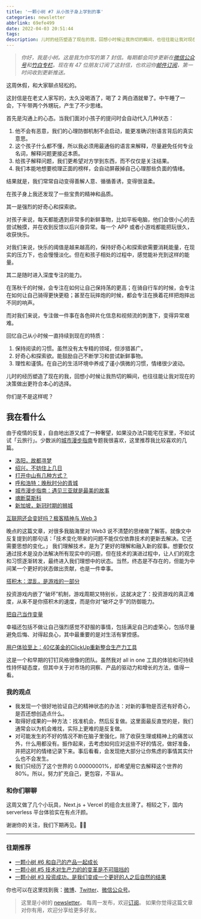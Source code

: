 ```yaml
---
title: '一颗小树 #7 从小孩子身上学到的事'
categories: newsletter
abbrlink: 69efe499
date: 2022-04-03 20:51:44
tags:
description: 儿时的经历塑造了现在的我，回想小时候让我热切的瞬间，也往往能让我对现在的决策做出更符合本心的选择。
---
```

> *你好，我是小树。这是我为你写的第 7 封信。每期都会同步更新在[微信公众号](https://weixin.sogou.com/weixin?query=a_warm_tree)和[竹白专栏](https://xiaoshu.zhubai.love)。现在有 47 位朋友订阅了这封信，也欢迎你[邮件订阅](https://xiaoshu.zhubai.love)，第一时间收到更新推送。*

这周休假，和大家聊点轻松的。

这封信是在老丈人家写的，太久没喝酒了，喝了 2 两白酒就晕了。中午睡了一会，下午带两个外甥玩，产生了不少思绪。

首先是沟通上的心态。当我们面对小孩子的提问时会自动代入几种状态：
1. 他不会有恶意，我们的心理防御机制不会启动，能更准确识别语言背后的真实意思。
2. 这个孩子什么都不懂，所以我必须用最通俗的语言来解释，尽量避免任何专业名词，解释问题更接近本质。
3. 给孩子解释问题，我们更希望对方学到东西，而不仅仅是关注结果。
4. 我们本能地想要梳理正面的榜样，会自动屏蔽掉自己心理那些负面的情绪。

结果就是，我们常常自动变得善解人意、循循善诱，变得很温柔。

在孩子身上我还发现了一些宝贵的精神和品质。

其一是强烈的好奇心和探索欲。

对孩子来说，每天都能遇到非常多的新鲜事物，比如平板电脑，他们会很小心的去尝试触摸，并在收到反馈以后兴奋异常。每一个 APP 或者小游戏都能把玩很久，收获快乐。

对我们来说，快乐的阈值是越来越高的，保持好奇心和探索欲需要消耗能量，在现实的压力下，也会慢慢淡化。但在和孩子相处的过程中，感觉能补充到这样的能量。

其二是随时进入深度专注的能力。

在荡秋千的时候，会专注在如何让自己保持荡的更高；在骑自行车的时候，会专注在如何让自己骑得更快更稳；甚至在玩摔炮的时候，都会专注在换着花样把炮摔出不同的响声。

而对我们来说，专注做一件事在各色碎片化信息和视频流的刺激下，变得异常艰难。

回忆自己从小时候一直持续到现在的特质：
1. 保持阅读的习惯。虽然没有太专精的领域，但涉猎甚广。
2. 好奇心和探索欲。能鼓励自己不断学习和尝试新鲜事物。
3. 理性和谨慎。在自己的生活环境中养成了谨小慎微的习惯，情绪很少波动。

儿时的经历塑造了现在的我，回想小时候让我热切的瞬间，也往往能让我对现在的决策做出更符合本心的选择。

你们是不是这样呢？

## 我在看什么

由于疫情的反复，自由地出游又成了一种奢望，如果没办法只能宅在家里，不如试试「云旅行」。少数派的[城市漫步指南](https://sspai.com/topic/409)专题我很喜欢，这里推荐我比较喜欢的几篇。

- [洛阳，故都寻梦](https://sspai.com/post/72100)
- [绍兴，不妨住上几日](https://sspai.com/post/70958)
- [打开中山有几种方式？](https://sspai.com/post/68262)
- [呼和浩特：晚秋时分的青城](https://sspai.com/post/69709)
- [城市漫步指南：遇见三亚就是最美的故事](https://sspai.com/post/71635)
- [魂断莫斯科](https://sspai.com/post/68415)
- [新加坡，新冠时期的狮城](https://sspai.com/post/70234)


[互联网还会变好吗？极客精神与 Web 3](https://mp.weixin.qq.com/s/iR2L1j82soWKqr_SoM7aQg)

晚点的这篇文章，对很多我脑海里对 Web3 说不清楚的思绪做了解答。就像文中反复提到的那句话：「技术变化带来的问题不能仅仅依靠技术的更新去解决。它还需要思想的变化。」
我们理解技术，是为了更好的理解和融入新的叙事。想要仅仅通过技术是没办法解决所有现实中的问题，但在技术的演进过程中，让人们的观念和习惯逐渐转发，最终进入我们理想中的状态。当然，终态是不存在的，但能为中间某一个更好的状态做出贡献，也是一件幸事。

[搭积木：混乱，是游戏的一部分](https://mp.weixin.qq.com/s/QLl1mWw0grGOaLHaAQhMYw)

投资游戏内嵌了“破坏”机制，游戏周期又特别长，这就决定了：投资游戏的真正难度，从来不是你搭积木的速度，而是你对“破坏之手”的防御能力。   

[把自己当作变量](https://mp.weixin.qq.com/s/WgbjGC1qiqxP67Um9fMxgA)

幸福还包括不做让自己强烈感觉不舒服的事情，包括满足自己的虚荣心，包括尽量避免后悔、对得起良心，其中最重要的是对生活有掌控感。

[用户体验至上：40亿美金的ClickUp重新整合生产力工具](https://mp.weixin.qq.com/s/k20gihqWeFnJgqcATHwinQ)

这是一个和早期的钉钉风格很像的团队。虽然我对 all in one 工具的体验和可持续性持怀疑态度，但其中关于对市场的洞察、产品的驱动力和增长的方法，值得一看。

### 我的观点
- 我发现一个很好地验证自己的精神状态的办法：对新的事物是否还有好奇心，是否还想创造点什么。
- 取得好成果的一种方法：找准机会，然后反复做。这里面最反直觉的是，我们通常会以为机会难找，实际上更难的是反复做。
- 对可能发生的不好的情况不断在脑子里强化，除了收获生理或精神上的痛苦以外，什么用都没有。振作起来，去考虑如何应对这些不好的情况，做好准备，并把这时的情绪记录下来。事后看看，会发现绝大部分让你焦虑的事情其实什么也不会发生。
- 我们只经历了这个世界的 0.00000001%，却希望用它去解释这个世界的 80%。所以，努力扩充自己，更包容，不盲从。

### 和你们聊聊
这周又做了几个小玩具，Next.js + Vercel 的组合太丝滑了。相较之下，国内 serverless 平台体验实在有点汗颜。

谢谢你的关注，我们下期再见。👋🏻

---

### 往期推荐
- [一颗小树 #6 和自己的产品一起成长](https://xiaoshu.zhubai.love/posts/2120043452577370112)
- [一颗小树 #5 技术对生产力的的变革是不可阻挡的](https://xiaoshu.zhubai.love/posts/2117506897874653184)
- [一颗小树 #3 投资成功，是我们变成一个更好的人之后自然的结果](https://xiaoshu.zhubai.love/posts/2112432863390703616)

你也可以在这里找到我：[微博](https://weibo.com/u/5361470927)、[Twitter](https://twitter.com/yeshu_in_future)、[微信公众号](https://weixin.sogou.com/weixin?query=a_warm_tree)。

> 这里是小树的 [newsletter](https://xiaoshu.zhubai.love)。 每周一发布，欢迎[订阅](https://xiaoshu.zhubai.love)。
> 如果你觉得这篇文章对你有用，欢迎分享给更多好友。
